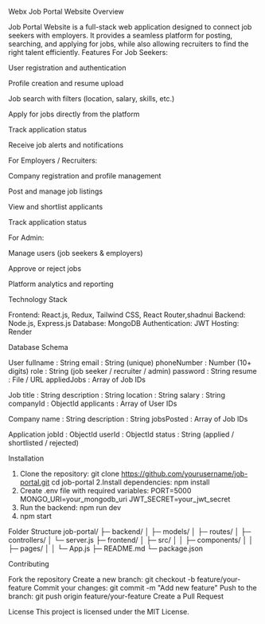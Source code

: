  Webx Job Portal Website
Overview

Job Portal Website is a full-stack web application designed to connect job seekers with employers. It provides a seamless platform for posting, searching, and applying for jobs, while also allowing recruiters to find the right talent efficiently.
Features
For Job Seekers:

User registration and authentication

Profile creation and resume upload

Job search with filters (location, salary, skills, etc.)

Apply for jobs directly from the platform

Track application status

Receive job alerts and notifications

For Employers / Recruiters:

Company registration and profile management

Post and manage job listings

View and shortlist applicants

Track application status

For Admin:

Manage users (job seekers & employers)

Approve or reject jobs

Platform analytics and reporting


Technology Stack

Frontend: React.js, Redux, Tailwind CSS, React Router,shadnui
Backend: Node.js, Express.js
Database: MongoDB
Authentication: JWT
Hosting: Render

Database Schema

User
fullname : String
email : String (unique)
phoneNumber : Number (10+ digits)
role : String (job seeker / recruiter / admin)
password : String
resume : File / URL
appliedJobs : Array of Job IDs

Job
title : String
description : String
location : String
salary : String
companyId : ObjectId
applicants : Array of User IDs

Company
name : String
description : String
jobsPosted : Array of Job IDs

Application
jobId : ObjectId
userId : ObjectId
status : String (applied / shortlisted / rejected)

Installation
1. Clone the repository:
  git clone https://github.com/yourusername/job-portal.git
  cd job-portal
2.Install dependencies:
 npm install
3. Create .env file with required variables:
   PORT=5000
   MONGO_URI=your_mongodb_uri
   JWT_SECRET=your_jwt_secret
4. Run the backend:
   npm run dev
5. npm start

Folder Structure
job-portal/
├─ backend/
│  ├─ models/
│  ├─ routes/
│  ├─ controllers/
│  └─ server.js
├─ frontend/
│  ├─ src/
│  │  ├─ components/
│  │  ├─ pages/
│  │  └─ App.js
├─ README.md
└─ package.json


Contributing

Fork the repository
Create a new branch: git checkout -b feature/your-feature
Commit your changes: git commit -m "Add new feature"
Push to the branch: git push origin feature/your-feature
Create a Pull Request

License
This project is licensed under the MIT License.
